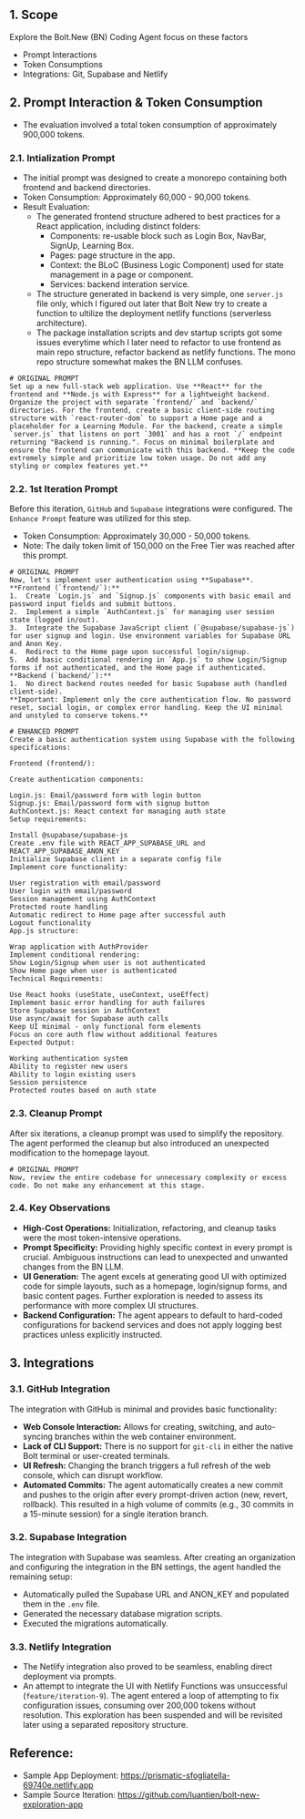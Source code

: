 ## 1. Scope
Explore the Bolt.New (BN) Coding Agent focus on these factors
- Prompt Interactions
- Token Consumptions
- Integrations: Git, Supabase and Netlify

## 2. Prompt Interaction & Token Consumption
- The evaluation involved a total token consumption of approximately 900,000 tokens.

### 2.1. Intialization Prompt
- The initial prompt was designed to create a monorepo containing both frontend and backend directories.
- Token Consumption: Approximately 60,000 - 90,000 tokens.
- Result Evaluation:
    - The generated frontend structure adhered to best practices for a React application, including distinct folders: 
        - Components: re-usable block such as Login Box, NavBar, SignUp, Learning Box.
        - Pages: page structure in the app.
        - Context: the BLoC (Business Logic Component) used for state management in a page or component.
        - Services: backend interation service.
    - The structure generated in backend is very simple, one `server.js` file only, which I figured out later that Bolt New try to create a function to ultilize the deployment netlify functions (serverless architecture).
    - The package installation scripts and dev startup scripts got some issues everytime which I later need to refactor to use frontend as main repo structure, refactor backend as netlify functions. The mono repo structure somewhat makes the BN LLM confuses.

```
# ORIGINAL PROMPT
Set up a new full-stack web application. Use **React** for the frontend and **Node.js with Express** for a lightweight backend. Organize the project with separate `frontend/` and `backend/` directories. For the frontend, create a basic client-side routing structure with `react-router-dom` to support a Home page and a placeholder for a Learning Module. For the backend, create a simple `server.js` that listens on port `3001` and has a root `/` endpoint returning "Backend is running.". Focus on minimal boilerplate and ensure the frontend can communicate with this backend. **Keep the code extremely simple and prioritize low token usage. Do not add any styling or complex features yet.**
```

### 2.2. 1st Iteration Prompt
Before this iteration, `GitHub` and `Supabase` integrations were configured. The `Enhance Prompt` feature was utilized for this step.
- Token Consumption: Approximately 30,000 - 50,000 tokens.
- Note: The daily token limit of 150,000 on the Free Tier was reached after this prompt.

```
# ORIGINAL PROMPT
Now, let's implement user authentication using **Supabase**.
**Frontend (`frontend/`):**
1.  Create `Login.js` and `Signup.js` components with basic email and password input fields and submit buttons.
2.  Implement a simple `AuthContext.js` for managing user session state (logged in/out).
3.  Integrate the Supabase JavaScript client (`@supabase/supabase-js`) for user signup and login. Use environment variables for Supabase URL and Anon Key.
4.  Redirect to the Home page upon successful login/signup.
5.  Add basic conditional rendering in `App.js` to show Login/Signup forms if not authenticated, and the Home page if authenticated.
**Backend (`backend/`):**
1.  No direct backend routes needed for basic Supabase auth (handled client-side).
**Important: Implement only the core authentication flow. No password reset, social login, or complex error handling. Keep the UI minimal and unstyled to conserve tokens.**
```

```
# ENHANCED PROMPT
Create a basic authentication system using Supabase with the following specifications:

Frontend (frontend/):

Create authentication components:

Login.js: Email/password form with login button
Signup.js: Email/password form with signup button
AuthContext.js: React context for managing auth state
Setup requirements:

Install @supabase/supabase-js
Create .env file with REACT_APP_SUPABASE_URL and REACT_APP_SUPABASE_ANON_KEY
Initialize Supabase client in a separate config file
Implement core functionality:

User registration with email/password
User login with email/password
Session management using AuthContext
Protected route handling
Automatic redirect to Home page after successful auth
Logout functionality
App.js structure:

Wrap application with AuthProvider
Implement conditional rendering:
Show Login/Signup when user is not authenticated
Show Home page when user is authenticated
Technical Requirements:

Use React hooks (useState, useContext, useEffect)
Implement basic error handling for auth failures
Store Supabase session in AuthContext
Use async/await for Supabase auth calls
Keep UI minimal - only functional form elements
Focus on core auth flow without additional features
Expected Output:

Working authentication system
Ability to register new users
Ability to login existing users
Session persistence
Protected routes based on auth state
```

### 2.3. Cleanup Prompt

After six iterations, a cleanup prompt was used to simplify the repository. The agent performed the cleanup but also introduced an unexpected modification to the homepage layout.
```
# ORIGINAL PROMPT
Now, review the entire codebase for unnecessary complexity or excess code. Do not make any enhancement at this stage.
```

### 2.4. Key Observations

* **High-Cost Operations:** Initialization, refactoring, and cleanup tasks were the most token-intensive operations.
* **Prompt Specificity:** Providing highly specific context in every prompt is crucial. Ambiguous instructions can lead to unexpected and unwanted changes from the BN LLM.
* **UI Generation:** The agent excels at generating good UI with optimized code for simple layouts, such as a homepage, login/signup forms, and basic content pages. Further exploration is needed to assess its performance with more complex UI structures.
* **Backend Configuration:** The agent appears to default to hard-coded configurations for backend services and does not apply logging best practices unless explicitly instructed.

## 3. Integrations

### 3.1. GitHub Integration

The integration with GitHub is minimal and provides basic functionality:

* **Web Console Interaction:** Allows for creating, switching, and auto-syncing branches within the web container environment.
* **Lack of CLI Support:** There is no support for `git-cli` in either the native Bolt terminal or user-created terminals.
* **UI Refresh:** Changing the branch triggers a full refresh of the web console, which can disrupt workflow.
* **Automated Commits:** The agent automatically creates a new commit and pushes to the origin after every prompt-driven action (new, revert, rollback). This resulted in a high volume of commits (e.g., 30 commits in a 15-minute session) for a single iteration branch.

### 3.2. Supabase Integration

The integration with Supabase was seamless. After creating an organization and configuring the integration in the BN settings, the agent handled the remaining setup:

* Automatically pulled the Supabase URL and ANON_KEY and populated them in the `.env` file.
* Generated the necessary database migration scripts.
* Executed the migrations automatically.

### 3.3. Netlify Integration

- The Netlify integration also proved to be seamless, enabling direct deployment via prompts.
- An attempt to integrate the UI with Netlify Functions was unsuccessful (`feature/iteration-9`). The agent entered a loop of attempting to fix configuration issues, consuming over 200,000 tokens without resolution. This exploration has been suspended and will be revisited later using a separated repository structure.

## Reference:
- Sample App Deployment: https://prismatic-sfogliatella-69740e.netlify.app
- Sample Source Iteration: https://github.com/luantien/bolt-new-exploration-app
